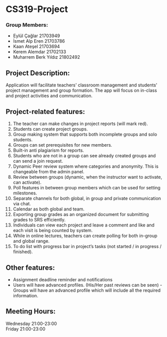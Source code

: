 # CS319-Project

### Group Members:
- Eylül Çağlar 21703949
- İsmet Alp Eren 21703786
- Kaan Ateşel 21703694
- Kerem Alemdar 21702133
- Muharrem Berk Yıldız 21802492

## Project Description:
Application will facilitate teachers' classroom management and students' project management and group formation. The app will focus on in-class and project activities and communication.
<br />
## Project-related features:
1. The teacher can make changes in project reports (will mark red).
2. Students can create project groups.
3. Group making system that supports both incomplete groups and solo students.
4. Groups can set prerequisites for new members. 
5. Built-in anti plagiarism for reports.
6. Students who are not in a group can see already created groups and can send a join request.
7. Dynamic Peer review system where categories and anonymity. This is changeable from the admin panel.
8. Review between groups (dynamic, when the instructor want to activate, can activate).
9. Poll features in between group members which can be used for setting milestones.
10. Separate channels for both global, in group and private communication via chat.
11. Calendar as both global and team.
12. Exporting group grades as an organized document for submitting grades to SRS efficiently.
13. Individuals can view each project and leave a comment and like and each visit is being counted by system.
14. While in online lectures, teachers can create polling for both in-group and global range.
15. To do list with progress bar in project’s tasks (not started / in progress / finished).

## Other features:
- Assignment deadline reminder and notifications
- Users will have advanced profiles. (His/Her past reviews can be seen)
-Groups will have an advanced profile which will include all the required information. 

## Meeting Hours:
Wednesday 21:00-23:00  <br />
Friday 21:00-23:00 <br />


